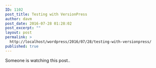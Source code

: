```yaml
---
ID: 1102
post_title: Testing with VersionPress
author: davm
post_date: 2016-07-28 01:28:02
post_excerpt: ""
layout: post
permalink: >
  http://localhost/wordpress/2016/07/28/testing-with-versionpress/
published: true
---
```

Someone is watching this post..